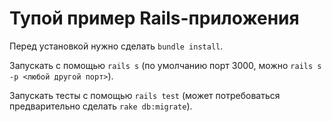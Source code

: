 # Тупой пример Rails-приложения

Перед установкой нужно сделать `bundle install`.

Запускать с помощью `rails s` (по умолчанию порт 3000, можно `rails s -p <любой другой порт>`).

Запускать тесты с помощью `rails test` (может потребоваться предварительно сделать `rake db:migrate`).
